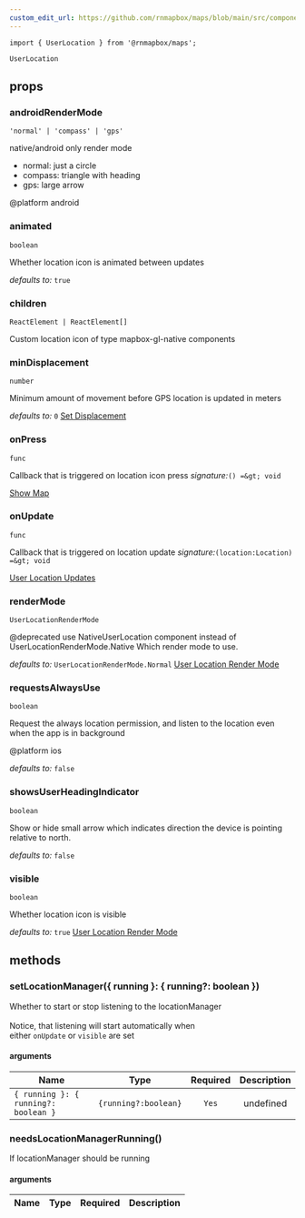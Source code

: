 ```yaml
---
custom_edit_url: https://github.com/rnmapbox/maps/blob/main/src/components/UserLocation.tsx
---
```


  

```tsx
import { UserLocation } from '@rnmapbox/maps';

UserLocation

```


## props

  
### androidRenderMode

```tsx
'normal' | 'compass' | 'gps'
```
native/android only render mode

 - normal: just a circle
 - compass: triangle with heading
 - gps: large arrow

@platform android


  
### animated

```tsx
boolean
```
Whether location icon is animated between updates

  _defaults to:_ `true`

  
### children

```tsx
ReactElement | ReactElement[]
```
Custom location icon of type mapbox-gl-native components


  
### minDisplacement

```tsx
number
```
Minimum amount of movement before GPS location is updated in meters

  _defaults to:_ `0`
[Set Displacement](../examples/UserLocation/SetDisplacement)
  
### onPress

```tsx
func
```
Callback that is triggered on location icon press
*signature:*`() =&gt; void`

[Show Map](../examples/Map/ShowMap)
  
### onUpdate

```tsx
func
```
Callback that is triggered on location update
*signature:*`(location:Location) =&gt; void`

[User Location Updates](../examples/UserLocation/UserLocationUpdates)
  
### renderMode

```tsx
UserLocationRenderMode
```
@deprecated use NativeUserLocation component instead of UserLocationRenderMode.Native
Which render mode to use.

  _defaults to:_ `UserLocationRenderMode.Normal`
[User Location Render Mode](../examples/UserLocation/UserLocationRenderMode)
  
### requestsAlwaysUse

```tsx
boolean
```
Request the always location permission, and listen to the location even when the app is in background

@platform ios

  _defaults to:_ `false`

  
### showsUserHeadingIndicator

```tsx
boolean
```
Show or hide small arrow which indicates direction the device is pointing relative to north.

  _defaults to:_ `false`

  
### visible

```tsx
boolean
```
Whether location icon is visible

  _defaults to:_ `true`
[User Location Render Mode](../examples/UserLocation/UserLocationRenderMode)
  





## methods
### setLocationManager(&#123; running &#125;: &#123; running?: boolean &#125;)

Whether to start or stop listening to the locationManager<br/><br/>Notice, that listening will start automatically when<br/>either `onUpdate` or `visible` are set

#### arguments
| Name | Type | Required | Description  |
| ---- | :--: | :------: | :----------: |
| `{ running }: { running?: boolean }` | `{running?:boolean}` | `Yes` | undefined |


### needsLocationManagerRunning()

If locationManager should be running

#### arguments
| Name | Type | Required | Description  |
| ---- | :--: | :------: | :----------: |





